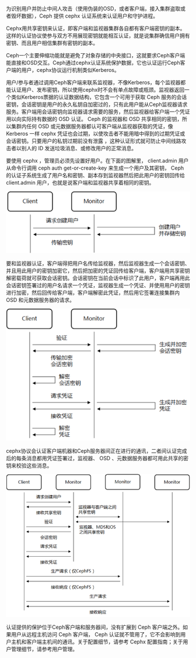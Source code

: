 为识别用户并防止中间人攻击（使用伪装的OSD，或者客户端，接入集群盗取或者毁坏数据），Ceph 提供 cephx 认证系统来认证用户和守护进程。

Cephx用共享密钥来认证，即客户端和监视器集群各自都有客户端密钥的副本。这样的认证协议使参与双方不用展现密钥就能相互认证，就是说集群确信用户拥有密钥、而且用户相信集群有密钥的副本。

Ceph一个主要伸缩功能就是避免了对象存储的中央接口，这就要求Ceph客户端能直接和OSD交互。Ceph通过cephx认证系统保护数据，它也认证运行Ceph客户端的用户，cephx协议运行机制类似Kerberos。

用户/参与者通过调用Ceph客户端来联系监视器，不像Kerberos，每个监视器都能认证用户、发布密钥，所以使用cephx时不会有单点故障或瓶颈。监视器返回一个类似Kerberos票据的认证数据结构，它包含一个可用于获取 Ceph 服务的会话密钥，会话密钥是用户的永久私钥自加密过的，只有此用户能从Ceph监视器请求服务。客户端用会话密钥向监视器请求需要的服务，然后监视器给客户端一个凭证用以向实际持有数据的 OSD 认证。 Ceph 的监视器和 OSD 共享相同的密钥，所以集群内任何 OSD 或元数据服务器都认可客户端从监视器获取的凭证，像 Kerberos 一样 cephx 凭证也会过期，以使攻击者不能用暗中得到的过期凭证或会话密钥。只要用户的私钥过期前没有泄露 ，这种认证形式就可防止中间线路攻击者以别人的 ID 发送垃圾消息、或修改用户的正常消息。

要使用 cephx ，管理员必须先设置好用户。在下面的图解里， client.admin 用户从命令行调用 ceph auth get-or-create-key 来生成一个用户及其密钥， Ceph 的认证子系统生成了用户名和密钥、副本存到监视器然后把此用户的密钥回传给 client.admin 用户，也就是说客户端和监视器共享着相同的密钥。

![](/assets/auth_1.png)

要和监视器认证，客户端得把用户名传给监视器，然后监视器生成一个会话密钥、并且用此用户的密钥加密它，然后把加密的凭证回传给客户端，客户端用共享密钥解密载荷就可获取会话密钥。会话密钥在当前会话中标识了此用户，客户端再用此会话密钥签署过的用户名请求一个凭证，监视器生成一个凭证、并使用用户的密钥进行加密，然后回传给客户端，客户端解密此凭证，然后用它签署连接集群内 OSD 和元数据服务器的请求。

![](/assets/auth_2.png)

cephx协议会认证客户端机器和Ceph服务器间正在进行的通讯，二者间认证完成后的每条消息都用凭证签署过，监视器、 OSD 、元数据服务器都可用此共享的密钥来校验这些消息。

![](/assets/auth_3.png)

认证提供的保护位于Ceph客户端和服务器间，没有扩展到 Ceph 客户端之外。如果用户从远程主机访问 Ceph 客户端， Ceph 认证就不管用了，它不会影响到用户主机和客户端主机间的通讯。关于配置细节，请参考 Cephx 配置指南；关于用户管理细节，请参考用户管理。

